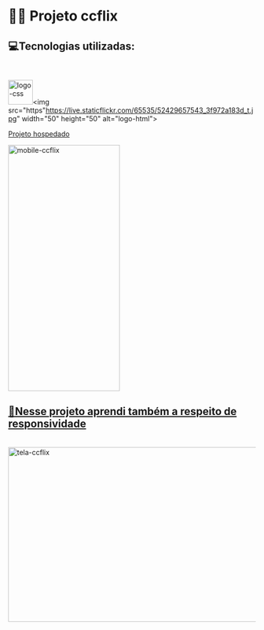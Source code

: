  # 👨‍💻 Projeto ccflix
 
 <h2>💻Tecnologias utilizadas: </h2><br>

  <img src="https://live.staticflickr.com/65535/52429139446_b120deee59_t.jpg" width="50" height="50" alt="logo-css"><img src="https"https://live.staticflickr.com/65535/52429657543_3f972a183d_t.jpg" width="50" height="50" alt="logo-html">
  
  <a href="https://lucasccgomes.github.io/ccflix/"> Projeto hospedado
  
 <img src="https://live.staticflickr.com/65535/52428675627_a7616a7d35.jpg" width="227" height="500" alt="mobile-ccflix">
 
 <h2>📱Nesse projeto aprendi também a respeito de responsividade </h2><br>

 <img src="https://live.staticflickr.com/65535/52429435434_7295909c49_z.jpg" width="640" height="355" alt="tela-ccflix">
